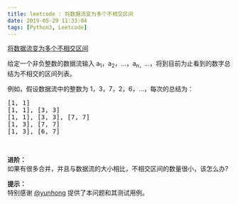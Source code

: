 ```yaml
---
title: leetcode : 将数据流变为多个不相交区间
date: 2019-05-29 11:33:04
tags: [Python3, Leetcode]
---
```


[将数据流变为多个不相交区间](https://leetcode-cn.com/problems/data-stream-as-disjoint-intervals/)

<p>给定一个非负整数的数据流输入 a<sub>1</sub>，a<sub>2</sub>，&hellip;，a<sub>n，</sub>&hellip;，将到目前为止看到的数字总结为不相交的区间列表。</p>

<!-- more -->

<p>例如，假设数据流中的整数为 1，3，7，2，6，&hellip;，每次的总结为：</p>

<pre>[1, 1]
[1, 1], [3, 3]
[1, 1], [3, 3], [7, 7]
[1, 3], [7, 7]
[1, 3], [6, 7]
</pre>

<p>&nbsp;</p>

<p><strong>进阶：</strong><br>
如果有很多合并，并且与数据流的大小相比，不相交区间的数量很小，该怎么办?</p>

<p><strong>提示：</strong><br>
特别感谢 <a href="https://discuss.leetcode.com/user/yunhong">@yunhong</a> 提供了本问题和其测试用例。</p>
